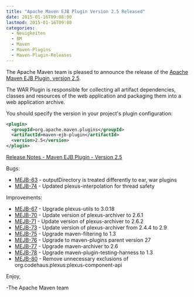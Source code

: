 ```yaml
---
title: "Apache Maven EJB Plugin Version 2.5 Released"
date: 2015-01-16T09:08:00
lastmod: 2015-01-16T09:08
categories:
  - Neuigkeiten
  - BM
  - Maven
  - Maven-Plugins
  - Maven-Plugin-Releases
---
```

The Apache Maven team is pleased to announce the release of the 
[Apache Maven EJB Plugin, version 2.5](http://maven.apache.org/plugins/maven-ejb-plugin/).

The WAR Plugin is responsible for collecting all artifact dependencies, classes
and resources of the web application and packaging them into a web application
archive.


You should specify the version in your project's plugin configuration:

```xml
<plugin>
  <groupId>org.apache.maven.plugins</groupId>
  <artifactId>maven-ejb-plugin</artifactId>
  <version>2.5</version>
</plugin>
```

<!-- more -->

[Release Notes - Maven EJB Plugin - Version 2.5](https://issues.apache.org/jira/secure/ReleaseNote.jspa?projectId=12317421&version=12330675)


Bugs:

 * [MEJB-63](https://issues.apache.org/jira/browse/MEJB-63) - outputDirectory is treated differently to ear, war plugins
 * [MEJB-74](https://issues.apache.org/jira/browse/MEJB-74) - Updated plexus-interpolation for thread safety

Improvements:

 * [MEJB-67](https://issues.apache.org/jira/browse/MEJB-67) - Upgrade plexus-utils to 3.0.18
 * [MEJB-70](https://issues.apache.org/jira/browse/MEJB-70) - Update version of plexus-archiver to 2.6.1
 * [MEJB-71](https://issues.apache.org/jira/browse/MEJB-71) - Update version of plexus-archiver to 2.6.2
 * [MEJB-73](https://issues.apache.org/jira/browse/MEJB-73) - Update version of plexus-archiver from 2.4.4 to 2.9
 * [MEJB-75](https://issues.apache.org/jira/browse/MEJB-75) - Upgrade maven-filtering to 1.3
 * [MEJB-76](https://issues.apache.org/jira/browse/MEJB-76) - Upgrade to maven-plugins parent version 27
 * [MEJB-77](https://issues.apache.org/jira/browse/MEJB-77) - Upgrade maven-archiver to 2.6
 * [MEJB-78](https://issues.apache.org/jira/browse/MEJB-78) - Upgrade maven-plugin-testing-harness to 1.3
 * [MEJB-80](https://issues.apache.org/jira/browse/MEJB-80) - Remove unnecessary exclusions of org.codehaus.plexus:plexus-component-api


Enjoy,

-The Apache Maven team

